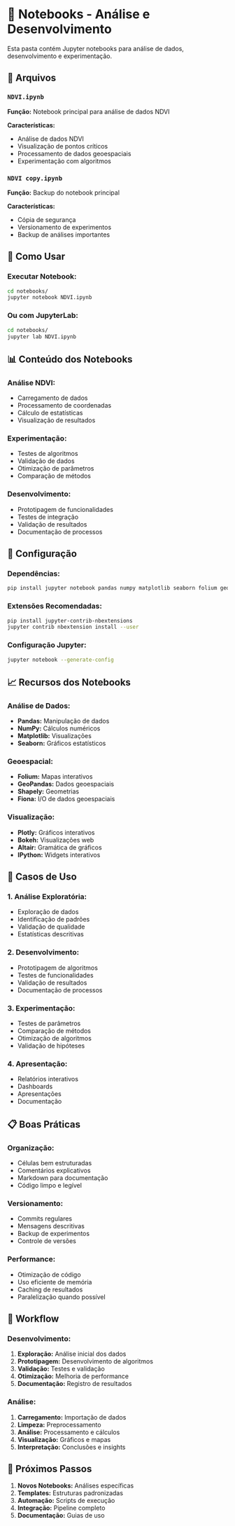 # 📓 Notebooks - Análise e Desenvolvimento

Esta pasta contém Jupyter notebooks para análise de dados, desenvolvimento e experimentação.

## 📁 Arquivos

### `NDVI.ipynb`

**Função:** Notebook principal para análise de dados NDVI

**Características:**

- Análise de dados NDVI
- Visualização de pontos críticos
- Processamento de dados geoespaciais
- Experimentação com algoritmos

### `NDVI copy.ipynb`

**Função:** Backup do notebook principal

**Características:**

- Cópia de segurança
- Versionamento de experimentos
- Backup de análises importantes

## 🚀 Como Usar

### Executar Notebook:

```bash
cd notebooks/
jupyter notebook NDVI.ipynb
```

### Ou com JupyterLab:

```bash
cd notebooks/
jupyter lab NDVI.ipynb
```

## 📊 Conteúdo dos Notebooks

### Análise NDVI:

- Carregamento de dados
- Processamento de coordenadas
- Cálculo de estatísticas
- Visualização de resultados

### Experimentação:

- Testes de algoritmos
- Validação de dados
- Otimização de parâmetros
- Comparação de métodos

### Desenvolvimento:

- Prototipagem de funcionalidades
- Testes de integração
- Validação de resultados
- Documentação de processos

## 🔧 Configuração

### Dependências:

```bash
pip install jupyter notebook pandas numpy matplotlib seaborn folium geopandas
```

### Extensões Recomendadas:

```bash
pip install jupyter-contrib-nbextensions
jupyter contrib nbextension install --user
```

### Configuração Jupyter:

```bash
jupyter notebook --generate-config
```

## 📈 Recursos dos Notebooks

### Análise de Dados:

- **Pandas:** Manipulação de dados
- **NumPy:** Cálculos numéricos
- **Matplotlib:** Visualizações
- **Seaborn:** Gráficos estatísticos

### Geoespacial:

- **Folium:** Mapas interativos
- **GeoPandas:** Dados geoespaciais
- **Shapely:** Geometrias
- **Fiona:** I/O de dados geoespaciais

### Visualização:

- **Plotly:** Gráficos interativos
- **Bokeh:** Visualizações web
- **Altair:** Gramática de gráficos
- **IPython:** Widgets interativos

## 🎯 Casos de Uso

### 1. Análise Exploratória:

- Exploração de dados
- Identificação de padrões
- Validação de qualidade
- Estatísticas descritivas

### 2. Desenvolvimento:

- Prototipagem de algoritmos
- Testes de funcionalidades
- Validação de resultados
- Documentação de processos

### 3. Experimentação:

- Testes de parâmetros
- Comparação de métodos
- Otimização de algoritmos
- Validação de hipóteses

### 4. Apresentação:

- Relatórios interativos
- Dashboards
- Apresentações
- Documentação

## 📋 Boas Práticas

### Organização:

- Células bem estruturadas
- Comentários explicativos
- Markdown para documentação
- Código limpo e legível

### Versionamento:

- Commits regulares
- Mensagens descritivas
- Backup de experimentos
- Controle de versões

### Performance:

- Otimização de código
- Uso eficiente de memória
- Caching de resultados
- Paralelização quando possível

## 🔄 Workflow

### Desenvolvimento:

1. **Exploração:** Análise inicial dos dados
2. **Prototipagem:** Desenvolvimento de algoritmos
3. **Validação:** Testes e validação
4. **Otimização:** Melhoria de performance
5. **Documentação:** Registro de resultados

### Análise:

1. **Carregamento:** Importação de dados
2. **Limpeza:** Preprocessamento
3. **Análise:** Processamento e cálculos
4. **Visualização:** Gráficos e mapas
5. **Interpretação:** Conclusões e insights

## 🚀 Próximos Passos

1. **Novos Notebooks:** Análises específicas
2. **Templates:** Estruturas padronizadas
3. **Automação:** Scripts de execução
4. **Integração:** Pipeline completo
5. **Documentação:** Guias de uso
